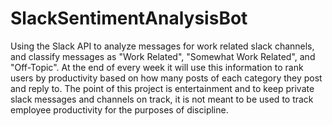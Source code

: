 # SlackSentimentAnalysisBot
Using the Slack API to analyze messages for work related slack channels, and classify messages as "Work Related", "Somewhat Work Related", and "Off-Topic". At the end of every week it will use this information to rank users by productivity based on how many posts of each category they post and reply to. The point of this project is entertainment and to keep private slack messages and channels on track, it is not meant to be used to track employee productivity for the purposes of discipline.
